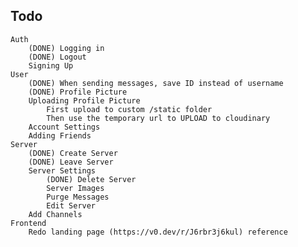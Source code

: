 ## Todo
    Auth
        (DONE) Logging in
        (DONE) Logout
        Signing Up
    User
        (DONE) When sending messages, save ID instead of username
        (DONE) Profile Picture
        Uploading Profile Picture
            First upload to custom /static folder
            Then use the temporary url to UPLOAD to cloudinary
        Account Settings
        Adding Friends
    Server
        (DONE) Create Server
        (DONE) Leave Server
        Server Settings
            (DONE) Delete Server
            Server Images
            Purge Messages
            Edit Server
        Add Channels
    Frontend
        Redo landing page (https://v0.dev/r/J6rbr3j6kul) reference